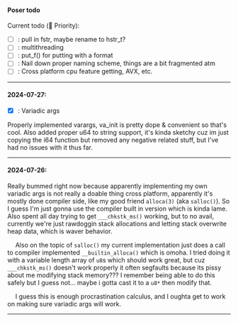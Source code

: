 #### Poser todo

Current todo (🔽 Priority):
- [ ] : pull in fstr, maybe rename to hstr_t?
- [ ] : multithreading
- [ ] : put_f() for putting with a format
- [ ] : Nail down proper naming scheme, things are a bit fragmented atm
- [ ] : Cross platform cpu feature getting, AVX, etc.

---

#### 2024-07-27:
- [X] : Variadic args

Properly implemented varargs, va_init is pretty dope & convenient so that's
cool. Also added proper u64 to string support, it's kinda sketchy cuz im just
copying the i64 function but removed any negative related stuff, but I've had
no issues with it thus far.

---

#### 2024-07-26: 
Really bummed right now because apparently implementing my own
variadic args is not really a doable thing cross platform, apparently it's
mostly done compiler side, like my good friend `alloca(3)` (aka `salloc()`). So
I guess I'm just gonna use the compiler built in version which is kinda lame.
Also spent all day trying to get `___chkstk_ms()` working, but to no avail,
currently we're just rawdoggin stack allocations and letting stack overwrite
heap data, which is waver behavior. 


&emsp; Also on the topic of `salloc()` my current implementation just does a
call to compiler implemented `__builtin_alloca()` which is omoha. I tried
doing it with a variable length array of `u8`s which should work great, but
cuz `___chkstk_ms()` doesn't work properly it often segfaults because its
pissy about me modifying stack memory??? I remember being able to do this
safely but I guess not... maybe i gotta cast it to a `u8*` then modify that.


&emsp; I guess this is enough procrastination calculus, and I oughta get to
work on making sure variadic args will work.


---